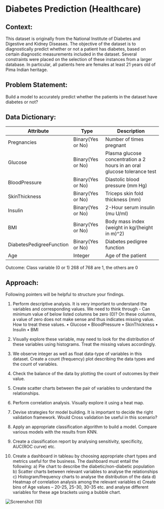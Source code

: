 # Diabetes Prediction (Healthcare)

## Context:

This dataset is originally from the National Institute of Diabetes and Digestive and Kidney Diseases. The objective of the dataset is to diagnostically predict whether or not a patient has diabetes, based on certain diagnostic measurements included in the dataset. Several constraints were placed on the selection of these instances from a larger database. In particular, all patients here are females at least 21 years old of Pima Indian heritage.

## Problem Statement:

Build a model to accurately predict whether the patients in the dataset have diabetes or not?

## Data Dictionary:

| Attribute  | Type | Description |
| ------------- | ------------- | ------------- |
| Pregnancies  | Binary(Yes or No)  | Number of times pregnant  |
| Glucose  | Binary(Yes or No)  | Plasma glucose concentration a 2 hours in an oral glucose tolerance test  |
| BloodPressure  | Binary(Yes or No)  | Diastolic blood pressure (mm Hg)  |
| SkinThickness  | Binary(Yes or No)  | Triceps skin fold thickness (mm)  |
| Insulin  | Binary(Yes or No)  | 2-Hour serum insulin (mu U/ml)  |
| BMI  | Binary(Yes or No)  | Body mass index (weight in kg/(height in m)^2)  |
| DiabetesPedigreeFunction  | Binary(Yes or No)  | Diabetes pedigree function  |
| Age  | Integer  | Age of the patient  |

Outcome: Class variable (0 or 1) 268 of 768 are 1, the others are 0

## Approach:

Following pointers will be helpful to structure your findings.   

1.	Perform descriptive analysis. It is very important to understand the variables and corresponding values. We need to think through - Can minimum value of below listed columns be zero (0)? On these columns, a value of zero does not make sense and thus indicates missing value. How to treat these values.
•	Glucose
•	BloodPressure
•	SkinThickness
•	Insulin
•	BMI

2.	Visually explore these variable, may need to look for the distribution of these variables using histograms. Treat the missing values accordingly.
3.	We observe integer as well as float data-type of variables in this dataset. Create a count (frequency) plot describing the data types and the count of variables. 
4.	Check the balance of the data by plotting the count of outcomes by their value.
5.	Create scatter charts between the pair of variables to understand the relationships.
6.	Perform correlation analysis. Visually explore it using a heat map.
7.	Devise strategies for model building. It is important to decide the right validation framework. Would Cross validation be useful in this scenario?
8.	Apply an appropriate classification algorithm to build a model. Compare various models with the results from KNN.
9.	Create a classification report by analysing sensitivity, specificity, AUC(ROC curve) etc. 
10.	Create a dashboard in tableau by choosing appropriate chart types and metrics useful for the business. The dashboard must entail the following: 
a)	Pie chart to describe the diabetic/non-diabetic population
b)	Scatter charts between relevant variables to analyse the relationships
c)	Histogram/frequency charts to analyse the distribution of the data
d)	Heatmap of correlation analysis among the relevant variables
e)	Create bins of Age values – 20-25, 25-30, 30-35 etc. and analyse different variables for these age brackets using a bubble chart. 


![Screenshot (10)](https://user-images.githubusercontent.com/35566625/171987128-605bf0ff-f17b-4354-a600-80407c459806.png)
